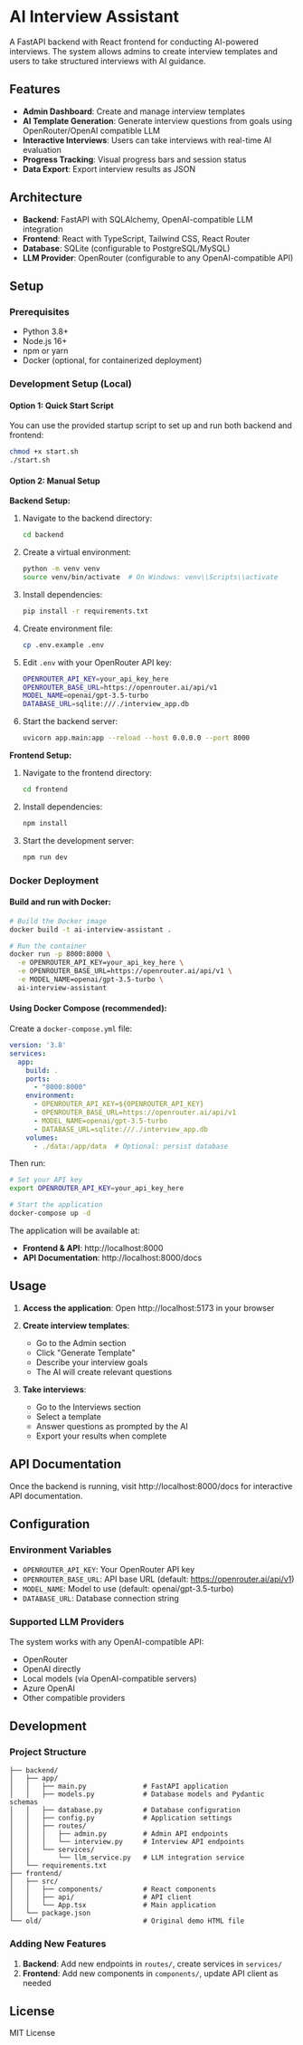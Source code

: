 # AI Interview Assistant

A FastAPI backend with React frontend for conducting AI-powered interviews. The system allows admins to create interview templates and users to take structured interviews with AI guidance.

## Features

- **Admin Dashboard**: Create and manage interview templates
- **AI Template Generation**: Generate interview questions from goals using OpenRouter/OpenAI compatible LLM
- **Interactive Interviews**: Users can take interviews with real-time AI evaluation
- **Progress Tracking**: Visual progress bars and session status
- **Data Export**: Export interview results as JSON

## Architecture

- **Backend**: FastAPI with SQLAlchemy, OpenAI-compatible LLM integration
- **Frontend**: React with TypeScript, Tailwind CSS, React Router
- **Database**: SQLite (configurable to PostgreSQL/MySQL)
- **LLM Provider**: OpenRouter (configurable to any OpenAI-compatible API)

## Setup

### Prerequisites

- Python 3.8+
- Node.js 16+
- npm or yarn
- Docker (optional, for containerized deployment)

### Development Setup (Local)

#### Option 1: Quick Start Script
You can use the provided startup script to set up and run both backend and frontend:
```bash
chmod +x start.sh
./start.sh
```

#### Option 2: Manual Setup

**Backend Setup:**
1. Navigate to the backend directory:
   ```bash
   cd backend
   ```

2. Create a virtual environment:
   ```bash
   python -m venv venv
   source venv/bin/activate  # On Windows: venv\\Scripts\\activate
   ```

3. Install dependencies:
   ```bash
   pip install -r requirements.txt
   ```

4. Create environment file:
   ```bash
   cp .env.example .env
   ```

5. Edit `.env` with your OpenRouter API key:
   ```bash
   OPENROUTER_API_KEY=your_api_key_here
   OPENROUTER_BASE_URL=https://openrouter.ai/api/v1
   MODEL_NAME=openai/gpt-3.5-turbo
   DATABASE_URL=sqlite:///./interview_app.db
   ```

6. Start the backend server:
   ```bash
   uvicorn app.main:app --reload --host 0.0.0.0 --port 8000
   ```

**Frontend Setup:**
1. Navigate to the frontend directory:
   ```bash
   cd frontend
   ```

2. Install dependencies:
   ```bash
   npm install
   ```

3. Start the development server:
   ```bash
   npm run dev
   ```

### Docker Deployment

#### Build and run with Docker:
```bash
# Build the Docker image
docker build -t ai-interview-assistant .

# Run the container
docker run -p 8000:8000 \
  -e OPENROUTER_API_KEY=your_api_key_here \
  -e OPENROUTER_BASE_URL=https://openrouter.ai/api/v1 \
  -e MODEL_NAME=openai/gpt-3.5-turbo \
  ai-interview-assistant
```

#### Using Docker Compose (recommended):
Create a `docker-compose.yml` file:
```yaml
version: '3.8'
services:
  app:
    build: .
    ports:
      - "8000:8000"
    environment:
      - OPENROUTER_API_KEY=${OPENROUTER_API_KEY}
      - OPENROUTER_BASE_URL=https://openrouter.ai/api/v1
      - MODEL_NAME=openai/gpt-3.5-turbo
      - DATABASE_URL=sqlite:///./interview_app.db
    volumes:
      - ./data:/app/data  # Optional: persist database
```

Then run:
```bash
# Set your API key
export OPENROUTER_API_KEY=your_api_key_here

# Start the application
docker-compose up -d
```

The application will be available at:
- **Frontend & API**: http://localhost:8000
- **API Documentation**: http://localhost:8000/docs

## Usage

1. **Access the application**: Open http://localhost:5173 in your browser

2. **Create interview templates**: 
   - Go to the Admin section
   - Click "Generate Template" 
   - Describe your interview goals
   - The AI will create relevant questions

3. **Take interviews**:
   - Go to the Interviews section
   - Select a template
   - Answer questions as prompted by the AI
   - Export your results when complete

## API Documentation

Once the backend is running, visit http://localhost:8000/docs for interactive API documentation.

## Configuration

### Environment Variables

- `OPENROUTER_API_KEY`: Your OpenRouter API key
- `OPENROUTER_BASE_URL`: API base URL (default: https://openrouter.ai/api/v1)
- `MODEL_NAME`: Model to use (default: openai/gpt-3.5-turbo)
- `DATABASE_URL`: Database connection string

### Supported LLM Providers

The system works with any OpenAI-compatible API:
- OpenRouter
- OpenAI directly
- Local models (via OpenAI-compatible servers)
- Azure OpenAI
- Other compatible providers

## Development

### Project Structure

```
├── backend/
│   ├── app/
│   │   ├── main.py              # FastAPI application
│   │   ├── models.py            # Database models and Pydantic schemas
│   │   ├── database.py          # Database configuration
│   │   ├── config.py            # Application settings
│   │   ├── routes/
│   │   │   ├── admin.py         # Admin API endpoints
│   │   │   └── interview.py     # Interview API endpoints
│   │   └── services/
│   │       └── llm_service.py   # LLM integration service
│   └── requirements.txt
├── frontend/
│   ├── src/
│   │   ├── components/          # React components
│   │   ├── api/                 # API client
│   │   └── App.tsx              # Main application
│   └── package.json
└── old/                         # Original demo HTML file
```

### Adding New Features

1. **Backend**: Add new endpoints in `routes/`, create services in `services/`
2. **Frontend**: Add new components in `components/`, update API client as needed

## License

MIT License